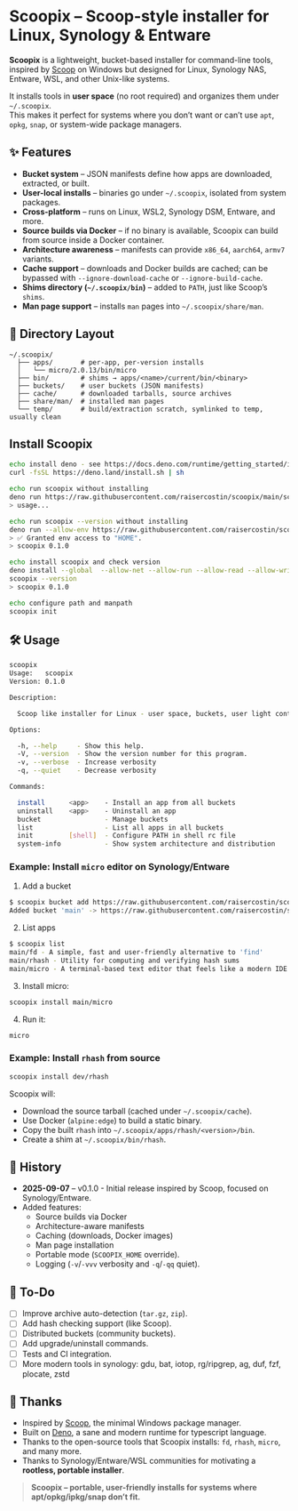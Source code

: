 # Scoopix – Scoop-style installer for Linux, Synology & Entware

**Scoopix** is a lightweight, bucket-based installer for command-line tools, inspired by [Scoop](https://scoop.sh/) on Windows but designed for Linux, Synology NAS, Entware, WSL, and other Unix-like systems.  

It installs tools in **user space** (no root required) and organizes them under `~/.scoopix`.  
This makes it perfect for systems where you don’t want or can’t use `apt`, `opkg`, `snap`, or system-wide package managers.

## ✨ Features

- **Bucket system** – JSON manifests define how apps are downloaded, extracted, or built.
- **User-local installs** – binaries go under `~/.scoopix`, isolated from system packages.
- **Cross-platform** – runs on Linux, WSL2, Synology DSM, Entware, and more.
- **Source builds via Docker** – if no binary is available, Scoopix can build from source inside a Docker container.
- **Architecture awareness** – manifests can provide `x86_64`, `aarch64`, `armv7` variants.
- **Cache support** – downloads and Docker builds are cached; can be bypassed with `--ignore-download-cache` or `--ignore-build-cache`.
- **Shims directory (`~/.scoopix/bin`)** – added to `PATH`, just like Scoop’s `shims`.
- **Man page support** – installs `man` pages into `~/.scoopix/share/man`.

## 📂 Directory Layout

```
~/.scoopix/
  ├── apps/       # per-app, per-version installs
  │   └── micro/2.0.13/bin/micro
  ├── bin/        # shims → apps/<name>/current/bin/<binary>
  ├── buckets/    # user buckets (JSON manifests)
  ├── cache/      # downloaded tarballs, source archives
  ├── share/man/  # installed man pages
  └── temp/       # build/extraction scratch, symlinked to temp, usually clean
```

## Install Scoopix

```bash
echo install deno - see https://docs.deno.com/runtime/getting_started/installation/
curl -fsSL https://deno.land/install.sh | sh

echo run scoopix without installing
deno run https://raw.githubusercontent.com/raisercostin/scoopix/main/scoopix.ts
> usage...

echo run scoopix --version without installing
deno run --allow-env https://raw.githubusercontent.com/raisercostin/scoopix/main/scoopix.ts --version
> ✅ Granted env access to "HOME".
> scoopix 0.1.0

echo install scoopix and check version
deno install --global  --allow-net --allow-run --allow-read --allow-write --allow-env https://raw.githubusercontent.com/raisercostin/scoopix/main/scoopix.ts
scoopix --version
> scoopix 0.1.0

echo configure path and manpath
scoopix init
```

## 🛠 Usage

```bash
scoopix
Usage:   scoopix
Version: 0.1.0

Description:

  Scoop like installer for Linux - user space, buckets, user light contributions

Options:

  -h, --help     - Show this help.
  -V, --version  - Show the version number for this program.
  -v, --verbose  - Increase verbosity
  -q, --quiet    - Decrease verbosity

Commands:

  install      <app>    - Install an app from all buckets
  uninstall    <app>    - Uninstall an app
  bucket                - Manage buckets
  list                  - List all apps in all buckets
  init         [shell]  - Configure PATH in shell rc file
  system-info           - Show system architecture and distribution
```

### Example: Install `micro` editor on Synology/Entware

1. Add a bucket
```bash
$ scoopix bucket add https://raw.githubusercontent.com/raisercostin/scoopix/main/scoopix-main.json main
Added bucket 'main' -> https://raw.githubusercontent.com/raisercostin/scoopix/main/scoopix-main.json
```

2. List apps

```bash
$ scoopix list
main/fd - A simple, fast and user-friendly alternative to 'find'
main/rhash - Utility for computing and verifying hash sums
main/micro - A terminal-based text editor that feels like a modern IDE
```

3. Install micro:

```bash
scoopix install main/micro
```

4. Run it:

```bash
micro
```

### Example: Install `rhash` from source

```bash
scoopix install dev/rhash
```

Scoopix will:

* Download the source tarball (cached under `~/.scoopix/cache`).
* Use Docker (`alpine:edge`) to build a static binary.
* Copy the built `rhash` into `~/.scoopix/apps/rhash/<version>/bin`.
* Create a shim at `~/.scoopix/bin/rhash`.

## 📖 History

* **2025-09-07** – v0.1.0 - Initial release inspired by Scoop, focused on Synology/Entware.
* Added features:
  * Source builds via Docker
  * Architecture-aware manifests
  * Caching (downloads, Docker images)
  * Man page installation
  * Portable mode (`SCOOPIX_HOME` override).
  * Logging (`-v`/`-vvv` verbosity and `-q`/`-qq` quiet).

## 📝 To-Do

* [ ] Improve archive auto-detection (`tar.gz`, `zip`).
* [ ] Add hash checking support (like Scoop).
* [ ] Distributed buckets (community buckets).
* [ ] Add upgrade/uninstall commands.
* [ ] Tests and CI integration.
* [ ] More modern tools in synology: gdu, bat, iotop, rg/ripgrep, ag, duf, fzf, plocate, zstd

## 🙏 Thanks

* Inspired by [Scoop](https://scoop.sh/), the minimal Windows package manager.
* Built on [Deno](https://deno.land/), a sane and modern runtime for typescript language.
* Thanks to the open-source tools that Scoopix installs: `fd`, `rhash`, `micro`, and many more.
* Thanks to Synology/Entware/WSL communities for motivating a **rootless, portable installer**.

> **Scoopix – portable, user-friendly installs for systems where apt/opkg/ipkg/snap don’t fit.**
